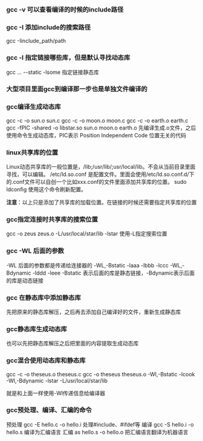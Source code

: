 ### gcc -v 可以查看编译的时候的include路径

### gcc -I 添加include的搜索路径
gcc -Iinclude_path/path

### gcc -l 指定链接哪些库，但是默认寻找动态库
gcc ... --static -lsome 指定链接静态库

### 大型项目里面gcc到编译那一步也是单独文件编译的

### gcc编译生成动态库
gcc -c -o sun.o sun.c
gcc -c -o moon.o moon.c
gcc -c -o earth.o earth.c 
gcc -fPIC -shared -o libstar.so sun.o moon.o earth.o
先编译生成.o文件，之后使用命令生成动态库，PIC表示 Position Independent Code 位置无关的代码

### linux共享库的位置
Linux动态共享库的一般位置是，/lib;/usr/lib/;usr/local/lib。不会从当前目录里面寻找，可以编辑。
/etc/ld.so.conf 是配置文件。里面会使用/etc/ld.so.conf.d/下的.conf文件可以自创一个比如xxx.conf的文件里面添加共享库的位置。
sudo ldconfig 使用这个命令刷新配置。 

**注意**：以上只是添加了共享库的加载位置。在链接的时候还需要指定共享库的位置

### gcc指定连接时共享库的搜索位置
gcc -o zeus zeus.o -L/usr/local/star/lib -lstar
使用-L指定搜索位置

### gcc -WL 后面的参数
-WL 后面的参数都是传递给连接器的
-WL,-Bstatic -laaa -lbbb -lccc -WL,-Bdynamic -lddd -leee 
-Bstatic 表示后面的库是静态链接，-Bdynamic表示后面的库是动态链接

### gcc 在静态库中添加静态库
先把原来的静态库解压，之后再去添加自己编译好的文件，重新生成静态库

### gcc静态库生成动态库
也可以先把静态库解压之后把里面的内容提取生成动态库

### gcc混合使用动态库和静态库
gcc -c -o theseus.o theseus.c
gcc -o theseus theseus.o -Wl,-Bstatic -lcook -Wl,-Bdynamic -lstar -L/usr/local/star/lib

就是和上面一样使用-Wl传递信息给编译器

### gcc预处理、编译、汇编的命令
预处理 gcc -E hello.c -o hello.i 处理#include、#ifdef等
编译 gcc -S hello.i -o hello.s 编译为汇编语言
汇编 as hello.s -o hello.o 把汇编语言翻译为机器语言